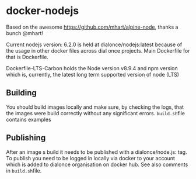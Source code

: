 # docker-nodejs

Based on the awesome https://github.com/mhart/alpine-node, thanks a bunch @mhart!

Current nodejs version: 6.2.0 is held at dialonce/nodejs:latest because of the usage in other docker files across dial once projects. Main Dockerfile for that is Dockerfile.

Dockerfile-LTS-Carbon holds the Node version v8.9.4 and npm version  which is, currently, the latest long term supported version of node (LTS)

## Building
You should build images locally and make sure, by checking the logs, that the images were build correctly without any significant errors.
`build.sh`file contains examples

## Publishing
After an image s build it needs to be published with a dialonce/node.js:<version> tag. To publish you need to be logged in locally via docker to your account which is added to dialonce organisation on docker hub. See also comments in `build.sh`file.


